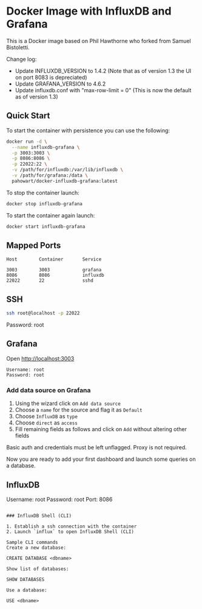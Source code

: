 # Docker Image with InfluxDB and Grafana

This is a Docker image based on Phil Hawthorne who forked from Samuel Bistoletti.

Change log:
- Update INFLUXDB_VERSION to 1.4.2 (Note that as of version 1.3 the UI on port 8083 is depreciated) 
- Update GRAFANA_VERSION to 4.6.2
- Update influxdb.conf with "max-row-limit = 0" (This is now the default as of version 1.3)

## Quick Start

To start the container with persistence you can use the following:

```sh
docker run -d \
  --name influxdb-grafana \
  -p 3003:3003 \
  -p 8086:8086 \
  -p 22022:22 \
  -v /path/for/influxdb:/var/lib/influxdb \
  -v /path/for/grafana:/data \
  pahowart/docker-influxdb-grafana:latest
```

To stop the container launch:

```sh
docker stop influxdb-grafana
```

To start the container again launch:

```sh
docker start influxdb-grafana
```

## Mapped Ports

```
Host		Container		Service

3003		3003			grafana
8086		8086			influxdb
22022		22				sshd
```
## SSH

```sh
ssh root@localhost -p 22022
```
Password: root

## Grafana

Open <http://localhost:3003>

```
Username: root
Password: root
```

### Add data source on Grafana

1. Using the wizard click on `Add data source`
2. Choose a `name` for the source and flag it as `Default`
3. Choose `InfluxDB` as `type`
4. Choose `direct` as `access`
5. Fill remaining fields as follows and click on `Add` without altering other fields

Basic auth and credentials must be left unflagged. Proxy is not required.

Now you are ready to add your first dashboard and launch some queries on a database.

## InfluxDB

Username: root
Password: root
Port: 8086
```

### InfluxDB Shell (CLI)

1. Establish a ssh connection with the container
2. Launch `influx` to open InfluxDB Shell (CLI)

Sample CLI commands
Create a new database:

CREATE DATABASE <dbname>

Show list of databases:

SHOW DATABASES

Use a database:

USE <dbname>
